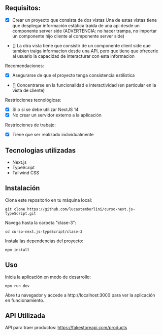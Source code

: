 ## Requisitos:

- [x] Crear un proyecto que consista de dos vistas
  Una de estas vistas tiene que desplegar información estática traida de una api desde un componente server side (ADVERTENCIA: no hacer trampa, no importar un componente hijo cliente al componente server side)
- [] La otra vista tiene que consistir de un componente client side que tambien traiga informacion desde una API, pero que tiene que ofrecerle al usuario la capacidad de interacturar con esta informacion

Recomendaciones:

- [x] Asegurarse de que el proyecto tenga consistencia estilistica
- [] Concentrarse en la funcionalidad e interactividad (en particular en la vista de cliente)

Restricciones tecnológicas:

- [x] Si o si se debe utilizar NextJS 14
- [x] No crear un servidor externo a la aplicación

Restricciones de trabajo:

- [x] Tiene que ser realizado individualmente

## Tecnologías utilizadas

- Next.js
- TypeScript
- Tailwind CSS

## Instalación

Clona este repositorio en tu máquina local:

```
git clone https://github.com/lucastamburlini/curso-next.js-typeScript.git
```

Navega hasta la carpeta "clase-3":

```
cd curso-next.js-typeScript/clase-3
```

Instala las dependencias del proyecto:

```
npm install
```

## Uso

Inicia la aplicación en modo de desarrollo:

```
npm run dev
```

Abre tu navegador y accede a http://localhost:3000 para ver la aplicación en funcionamiento.

## API Utilizada

API para traer productos: https://fakestoreapi.com/products
